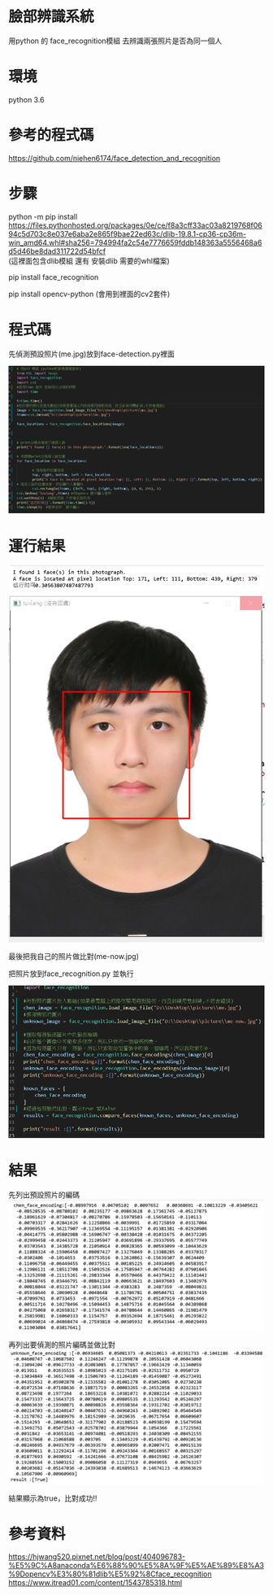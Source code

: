 臉部辨識系統
===========

 用python 的 face_recognition模組 去辨識兩張照片是否為同一個人  
 
環境
====

python 3.6

參考的程式碼
=======

https://github.com/niehen6174/face_detection_and_recognition  

步驟
======
python -m pip install https://files.pythonhosted.org/packages/0e/ce/f8a3cff33ac03a8219768f0694c5d703c8e037e6aba2e865f9bae22ed63c/dlib-19.8.1-cp36-cp36m-win_amd64.whl#sha256=794994fa2c54e7776659fddb148363a5556468a6d5d46be8dad311722d54bfcf  
(這裡面包含dlib模組 還有 安裝dlib 需要的whl檔案)  

pip install face_recognition  

pip install opencv-python (會用到裡面的cv2套件)  

程式碼
======

先偵測預設照片(me.jpg)放到face-detection.py裡面

![image](https://github.com/timmy10289/face_recognition/blob/main/detect.jpg)  

運行結果
=======

![image](https://github.com/timmy10289/face_recognition/blob/main/result1.jpg)  
![image](https://github.com/timmy10289/face_recognition/blob/main/frame.jpg)  

最後把我自己的照片做比對(me-now.jpg)  

把照片放到face_recognition.py 並執行  

![image](https://github.com/timmy10289/face_recognition/blob/main/recognition1.jpg)  

結果
====
先列出預設照片的編碼  
![image](https://github.com/timmy10289/face_recognition/blob/main/result2.jpg)  

再列出要偵測的照片編碼並做比對
![image](https://github.com/timmy10289/face_recognition/blob/main/result3.jpg)  

結果顯示為true，比對成功!!

參考資料
======
https://hjwang520.pixnet.net/blog/post/404096783-%E5%9C%A8anaconda%E6%88%90%E5%8A%9F%E5%AE%89%E8%A3%9Dopencv%E3%80%81dlib%E5%92%8Cface_recognition  
https://www.itread01.com/content/1543785318.html
